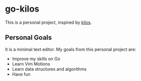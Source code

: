 # go-kilos

This is a personal project, inspired by [kilos](https://viewsourcecode.org/snaptoken/kilo/index.html).

## Personal Goals

It is a minimal text editor. My goals from this personal project are:

- Improve my skills on Go
- Learn Vim Motions
- Learn data structures and algorithms
- Have fun
